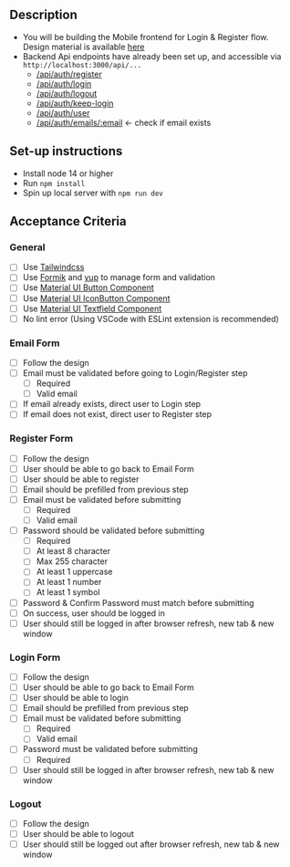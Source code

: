 ## Description

- You will be building the Mobile frontend for Login & Register flow. Design material is available [here](https://www.figma.com/file/Xp8SpVI9P8k1N7cnsJtUUf/Login-testing)
- Backend Api endpoints have already been set up, and accessible via `http://localhost:3000/api/...`
  + [/api/auth/register]('readme/api-documentations/register.md')
  + [/api/auth/login]('readme/api-documentations/log-in.md')
  + [/api/auth/logout]('readme/api-documentations/logout.md')
  + [/api/auth/keep-login]('readme/api-documentations/keep-login.md')
  + [/api/auth/user]('readme/api-documentations/user.md')
  + [/api/auth/emails/:email]('readme/api-documentations/email.md') <- check if email exists


## Set-up instructions

- Install node 14 or higher
- Run `npm install`
- Spin up local server with `npm run dev`


## Acceptance Criteria

### General
  - [ ] Use [Tailwindcss](https://tailwindcss.com)
  - [ ] Use [Formik](https://formik.org) and [yup](https://github.com/jquense/yup) to manage form and validation
  - [ ] Use [Material UI Button Component](https://mui.com/components/buttons)
  - [ ] Use [Material UI IconButton Component](https://mui.com/api/icon-button)
  - [ ] Use [Material UI Textfield Component](https://mui.com/components/text-fields)
  - [ ] No lint error (Using VSCode with ESLint extension is recommended)

### Email Form
  - [ ] Follow the design
  - [ ] Email must be validated before going to Login/Register step
      - [ ] Required
      - [ ] Valid email
  - [ ] If email already exists, direct user to Login step
  - [ ] If email does not exist, direct user to Register step

### Register Form
  - [ ] Follow the design
  - [ ] User should be able to go back to Email Form
  - [ ] User should be able to register
  - [ ] Email should be prefilled from previous step
  - [ ] Email must be validated before submitting
      - [ ] Required
      - [ ] Valid email
  - [ ] Password should be validated before submitting
      - [ ] Required
      - [ ] At least 8 character
      - [ ] Max 255 character
      - [ ] At least 1 uppercase
      - [ ] At least 1 number
      - [ ] At least 1 symbol
  - [ ] Password & Confirm Password must match before submitting
  - [ ] On success, user should be logged in
  - [ ] User should still be logged in after browser refresh, new tab & new window

### Login Form
  - [ ] Follow the design
  - [ ] User should be able to go back to Email Form
  - [ ] User should be able to login
  - [ ] Email should be prefilled from previous step
  - [ ] Email must be validated before submitting
      - [ ] Required
      - [ ] Valid email
  - [ ] Password must be validated before submitting
      - [ ] Required
  - [ ] User should still be logged in after browser refresh, new tab & new window

### Logout
  - [ ] Follow the design
  - [ ] User should be able to logout
  - [ ] User should still be logged out after browser refresh, new tab & new window
